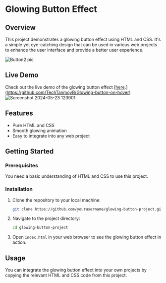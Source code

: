 # Glowing Button Effect

## Overview
This project demonstrates a glowing button effect using HTML and CSS. It's a simple yet eye-catching design that can be used in various web projects to enhance the user interface and provide a better user experience.

![Button2 pic](https://github.com/TechTanmoyB/Glowing-button-on-hover/assets/142601029/db60908d-21a5-4700-966e-7960500f5094)


## Live Demo
Check out the live demo of the glowing button effect [[here](https://yourusername.github.io/glowing-button-project/).](https://github.com/TechTanmoyB/Glowing-button-on-hover)
![Screenshot 2024-05-23 123901](https://github.com/TechTanmoyB/Glowing-button-on-hover/assets/142601029/8d23efc1-774f-42d7-bb45-3917150b2528)


## Features
- Pure HTML and CSS
- Smooth glowing animation
- Easy to integrate into any web project

## Getting Started

### Prerequisites
You need a basic understanding of HTML and CSS to use this project.

### Installation
1. Clone the repository to your local machine:
    ```bash
    git clone https://github.com/yourusername/glowing-button-project.git
    ```
2. Navigate to the project directory:
    ```bash
    cd glowing-button-project
    ```
3. Open `index.html` in your web browser to see the glowing button effect in action.

## Usage
You can integrate the glowing button effect into your own projects by copying the relevant HTML and CSS code from this project.

